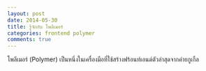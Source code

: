 ```yaml
---
layout: post
date: 2014-05-30
title: รู้จักกับ โพลีเมอร์
categories: frontend polymer
comments: true
---
```


โพลีเมอร์ (Polymer) เป็นหนึ่งในเครื่องมือที่ใช้สร้างฟร้อนท์เอนด์ตัวล่าสุดจากค่ายกูเกิ้ล
